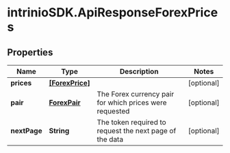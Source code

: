 # intrinioSDK.ApiResponseForexPrices

## Properties
Name | Type | Description | Notes
------------ | ------------- | ------------- | -------------
**prices** | [**[ForexPrice]**](ForexPrice.md) |  | [optional] 
**pair** | [**ForexPair**](ForexPair.md) | The Forex currency pair for which prices were requested | [optional] 
**nextPage** | **String** | The token required to request the next page of the data | [optional] 


